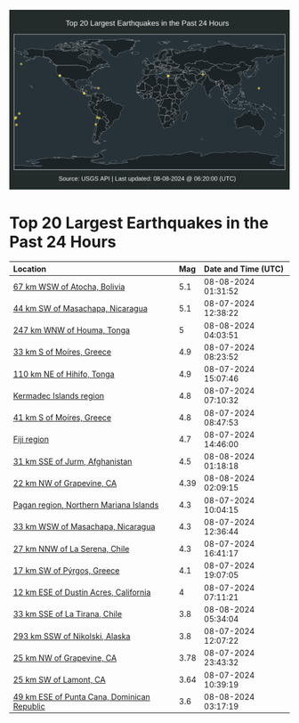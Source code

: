 ![Map](./map.png)

# Top 20 Largest Earthquakes in the Past 24 Hours

| Location | Mag | Date and Time (UTC) |
|:---|:---|:---|
| [67 km WSW of Atocha, Bolivia](https://earthquake.usgs.gov/earthquakes/eventpage/us6000nirz) | 5.1 | 08-08-2024 01:31:52 |
| [44 km SW of Masachapa, Nicaragua](https://earthquake.usgs.gov/earthquakes/eventpage/us6000nim4) | 5.1 | 08-07-2024 12:38:22 |
| [247 km WNW of Houma, Tonga](https://earthquake.usgs.gov/earthquakes/eventpage/us6000nisq) | 5 | 08-08-2024 04:03:51 |
| [33 km S of Moíres, Greece](https://earthquake.usgs.gov/earthquakes/eventpage/us6000nikt) | 4.9 | 08-07-2024 08:23:52 |
| [110 km NE of Hihifo, Tonga](https://earthquake.usgs.gov/earthquakes/eventpage/us6000nin2) | 4.9 | 08-07-2024 15:07:46 |
| [Kermadec Islands region](https://earthquake.usgs.gov/earthquakes/eventpage/us6000nik5) | 4.8 | 08-07-2024 07:10:32 |
| [41 km S of Moíres, Greece](https://earthquake.usgs.gov/earthquakes/eventpage/us6000niky) | 4.8 | 08-07-2024 08:47:53 |
| [Fiji region](https://earthquake.usgs.gov/earthquakes/eventpage/us6000nimv) | 4.7 | 08-07-2024 14:46:00 |
| [31 km SSE of Jurm, Afghanistan](https://earthquake.usgs.gov/earthquakes/eventpage/usd0011l8c) | 4.5 | 08-08-2024 01:18:18 |
| [22 km NW of Grapevine, CA](https://earthquake.usgs.gov/earthquakes/eventpage/ci40869232) | 4.39 | 08-08-2024 02:09:15 |
| [Pagan region, Northern Mariana Islands](https://earthquake.usgs.gov/earthquakes/eventpage/us6000nilb) | 4.3 | 08-07-2024 10:04:15 |
| [33 km WSW of Masachapa, Nicaragua](https://earthquake.usgs.gov/earthquakes/eventpage/us6000nim2) | 4.3 | 08-07-2024 12:36:44 |
| [27 km NNW of La Serena, Chile](https://earthquake.usgs.gov/earthquakes/eventpage/us6000ninh) | 4.3 | 08-07-2024 16:41:17 |
| [17 km SW of Pýrgos, Greece](https://earthquake.usgs.gov/earthquakes/eventpage/us6000niq3) | 4.1 | 08-07-2024 19:07:05 |
| [12 km ESE of Dustin Acres, California](https://earthquake.usgs.gov/earthquakes/eventpage/ew1723014690) | 4 | 08-07-2024 07:11:21 |
| [33 km SSE of La Tirana, Chile](https://earthquake.usgs.gov/earthquakes/eventpage/us6000nit2) | 3.8 | 08-08-2024 05:34:04 |
| [293 km SSW of Nikolski, Alaska](https://earthquake.usgs.gov/earthquakes/eventpage/us6000nimn) | 3.8 | 08-07-2024 12:07:22 |
| [25 km NW of Grapevine, CA](https://earthquake.usgs.gov/earthquakes/eventpage/ci40868904) | 3.78 | 08-07-2024 23:43:32 |
| [25 km SW of Lamont, CA](https://earthquake.usgs.gov/earthquakes/eventpage/ci40867136) | 3.64 | 08-07-2024 10:39:19 |
| [49 km ESE of Punta Cana, Dominican Republic](https://earthquake.usgs.gov/earthquakes/eventpage/pr2024221000) | 3.6 | 08-08-2024 03:17:19 |
